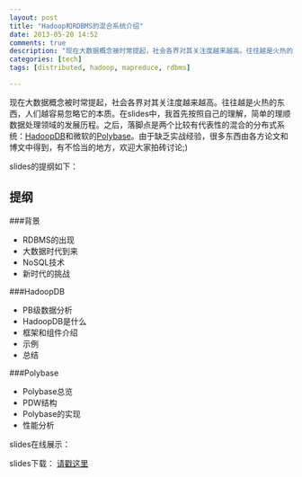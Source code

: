 ```yaml
---
layout: post
title: "Hadoop和RDBMS的混合系统介绍"
date: 2013-05-20 14:52
comments: true
description: "现在大数据概念被时常提起，社会各界对其关注度越来越高。往往越是火热的东西，人们越容易忽略它的本质。在slides的背景中，我首先按照自己的理解，简单的理顺了数据处理领域的发展历程。之后，落脚点是两个比较有代表性的混合的分布式系统：HadoopDB和微软的Polybase。他们都是使用RDBMS与hadoop的MapReduce的有效混合。可能暂时技术还不成熟，但有着美好的前景。这里附上我的ppt/slides展示"
categories: [tech]
tags: [distributed, hadoop, mapreduce, rdbms]

---
```


现在大数据概念被时常提起，社会各界对其关注度越来越高。往往越是火热的东西，人们越容易忽略它的本质。在slides中，我首先按照自己的理解，简单的理顺数据处理领域的发展历程。之后，落脚点是两个比较有代表性的混合的分布式系统：[HadoopDB](http://biaobiaoqi.me/blog/2013/05/18/a-hybrid-system-hadoopdb/)和微软的[Polybase](http://biaobiaoqi.me/blog/2013/04/25/split-querying-process-in-polybase/)。由于缺乏实战经验，很多东西由各方论文和博文中得到，有不恰当的地方，欢迎大家拍砖讨论;)

slides的提纲如下：

<!--more-->

提纲
---

###背景
* RDBMS的出现
* 大数据时代到来
* NoSQL技术
* 新时代的挑战

###HadoopDB
* PB级数据分析
* HadoopDB是什么
* 框架和组件介绍
* 示例
* 总结

###Polybase
* Polybase总览
* PDW结构
* Polybase的实现
* 性能分析

slides在线展示：
<script async class="speakerdeck-embed" data-id="77bdc950a3460130c98a12e3c5740641" data-ratio="1.33333333333333" src="//speakerdeck.com/assets/embed.js"></script>

slides下载：
[请戳这里](https://dl.dropboxusercontent.com/u/64021093/slides/Hybrid%20system.pdf)

